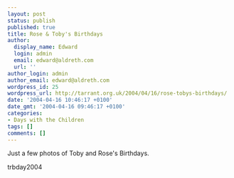 ```yaml
---
layout: post
status: publish
published: true
title: Rose & Toby's Birthdays
author:
  display_name: Edward
  login: admin
  email: edward@aldreth.com
  url: ''
author_login: admin
author_email: edward@aldreth.com
wordpress_id: 25
wordpress_url: http://tarrant.org.uk/2004/04/16/rose-tobys-birthdays/
date: '2004-04-16 10:46:17 +0100'
date_gmt: '2004-04-16 09:46:17 +0100'
categories:
- Days with the Children
tags: []
comments: []
---
```


Just a few photos of Toby and Rose\'s Birthdays.

<wpg2>trbday2004</wpg2>

